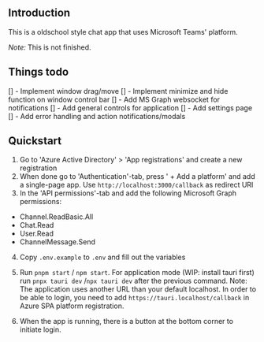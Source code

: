 ## Introduction
This is a oldschool style chat app that uses Microsoft Teams' platform.

*Note:* This is not finished.


## Things todo

[] - Implement window drag/move
[] - Implement minimize and hide function on window control bar
[] - Add MS Graph websocket for notifications
[] - Add general controls for application
[] - Add settings page
[] - Add error handling and action notifications/modals

## Quickstart
1.  Go to 'Azure Active Directory' > 'App registrations' and create a new registration
2.  When done go to 'Authentication'-tab, press ' + Add a platform' and add a single-page app. Use `http://localhost:3000/callback` as redirect URI
3. In the 'API permissions'-tab and add the following Microsoft Graph permissions:

 * Channel.ReadBasic.All 
 * Chat.Read 
 * User.Read 
 * ChannelMessage.Send

 4. Copy `.env.example` to `.env` and fill out the variables

 5. Run `pnpm start` / `npm start`. For application mode (WIP: install tauri first) run `pnpx tauri dev` /`npx tauri dev` after the previous command. Note: The application uses another URL than your default localhost. In order to be able to login, you need to add `https://tauri.localhost/callback` in Azure SPA platform registration.

 6. When the app is running, there is a button at the bottom corner to initiate login.
